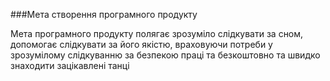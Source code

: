 ###Мета створення програмного продукту

Мета програмного продукту полягає зрозуміло слідкувати за сном, допомогає слідкувати за його якістю, враховуючи потреби у зрозумілому слідкуванню за безпекою праці та безкоштовно та швидко знаходити зацікавлені танці
